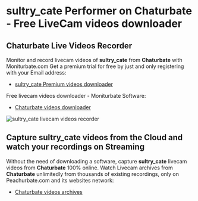 # sultry_cate Performer on Chaturbate - Free LiveCam videos downloader

## Chaturbate Live Videos Recorder

Monitor and record livecam videos of **sultry_cate** from **Chaturbate** with Moniturbate.com
Get a premium trial for free by just and only registering with your Email address:
* [sultry_cate Premium videos downloader](https://moniturbate.com/request-demo-licence-key.html)

Free livecam videos downloader - Moniturbate Software:
* [Chaturbate videos downloader](https://moniturbate.com/moniturbate-download-software.html)

![sultry_cate livecam videos recorder](https://peachurnet.com/templates/moniturbate-software.png)


## Capture sultry_cate videos from the Cloud and watch your recordings on Streaming

Without the need of downloading a software, capture **sultry_cate** livecam videos from **Chaturbate** 100% online.
Watch Livecam archives from **Chaturbate** unlimitedly from thousands of existing recordings, only on Peachurbate.com and its websites network:
* [Chaturbate videos archives](https://peachurnet.com/)